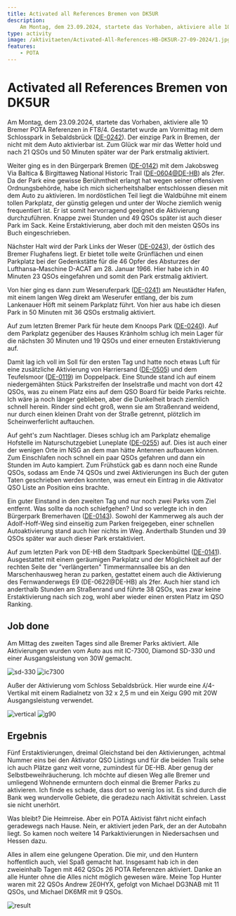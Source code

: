 ```yaml
---
title: Activated all References Bremen von DK5UR
description:
    Am Montag, dem 23.09.2024, startete das Vorhaben, aktiviere alle 10 Bremer POTA Referenzen in FT8/4
type: activity
image: /aktivitaeten/Activated-All-References-HB-DK5UR-27-09-2024/1.jpg
features:
    - POTA
---
```


# Activated all References Bremen von DK5UR

Am Montag, dem 23.09.2024, startete das Vorhaben, aktiviere alle 10 Bremer POTA Referenzen in FT8/4. Gestartet wurde am Vormittag mit dem Schlosspark in Sebaldsbrück ([DE-0242](https://pota.app/#/park/DE-0242)). Der einzige Park in Bremen, der nicht mit dem Auto aktivierbar ist. Zum Glück war mir das Wetter hold und nach 21 QSOs und 50 Minuten später war der Park erstmalig aktiviert.

Weiter ging es in den Bürgerpark Bremen ([DE-0142](https://pota.app/#/park/DE-0142)) mit dem Jakobsweg Via Baltica & Birgittaweg National Historic Trail ([DE-0604@DE-HB](https://pota.app/#/park/DE-0604)) als 2fer. Da der Park eine gewisse Berühmtheit erlangt hat wegen seiner offensiven Ordnungsbehörde, habe ich mich sicherheitshalber entschlossen diesen mit dem Auto zu aktivieren. Im nordöstlichen Teil liegt die Waldbühne mit einem tollen Parkplatz, der günstig gelegen und unter der Woche ziemlich wenig frequentiert ist. Er ist somit hervorragend geeignet die Aktivierung durchzuführen. Knappe zwei Stunden und 49 QSOs später ist auch dieser Park im Sack. Keine Erstaktivierung, aber doch mit den meisten QSOs ins Buch eingeschrieben.

Nächster Halt wird der Park Links der Weser ([DE-0243](https://pota.app/#/park/DE-0243)), der östlich des Bremer Flughafens liegt. Er bietet tolle weite Grünflächen und einen Parkplatz bei der Gedenkstätte für die 46 Opfer des Absturzes der Lufthansa-Maschine D-ACAT am 28. Januar 1966. Hier habe ich in 40 Minuten 23 QSOs eingefahren und somit den Park erstmalig aktiviert.

Von hier ging es dann zum Weseruferpark ([DE-0241](https://pota.app/#/park/DE-0241)) am Neustädter Hafen, mit einem langen Weg direkt am Weserufer entlang, der bis zum Lankenauer Höft mit seinem Parkplatz führt. Von hier aus habe ich diesen Park in 50 Minuten mit 36 QSOs erstmalig aktiviert.

Auf zum letzten Bremer Park für heute dem Knoops Park ([DE-0240](https://pota.app/#/park/DE-0240)). Auf dem Parkplatz gegenüber des Hauses Kränholm schlug ich mein Lager für die nächsten 30 Minuten und 19 QSOs und einer erneuten Erstaktivierung auf.

Damit lag ich voll im Soll für den ersten Tag und hatte noch etwas Luft für eine zusätzliche Aktivierung von Harriersand ([DE-0505](https://pota.app/#/park/DE-0505)) und dem Teufelsmoor ([DE-0119](https://pota.app/#/park/DE-0119)) im Doppelpack. Eine Stunde stand ich auf einem niedergemähten Stück Parkstreifen der Inselstraße und macht von dort 42 QSOs, was zu einem Platz eins auf dem QSO Board für beide Parks reichte. Ich wäre ja noch länger geblieben, aber die Dunkelheit brach ziemlich schnell herein. Rinder sind echt groß, wenn sie am Straßenrand weidend, nur durch einen kleinen Draht von der Straße getrennt, plötzlich im Scheinwerferlicht auftauchen.

Auf geht's zum Nachtlager. Dieses schlug ich am Parkplatz ehemalige Hofstelle im Naturschutzgebiet Luneplate ([DE-0255](https://pota.app/#/park/DE-0255)) auf. Dies ist auch einer der wenigen Orte im NSG an dem man hätte Antennen aufbauen können. Zum Einschlafen noch schnell ein paar QSOs gefahren und dann ein Stunden im Auto kampiert. Zum Frühstück gab es dann noch eine Runde QSOs, sodass am Ende 74 QSOs und zwei Aktivierungen ins Buch der guten Taten geschrieben werden konnten, was erneut ein Eintrag in die Aktivator QSO Liste an Position eins brachte.

Ein guter Einstand in den zweiten Tag und nur noch zwei Parks vom Ziel entfernt. Was sollte da noch schiefgehen? Und so verlegte ich in den Bürgerpark Bremerhaven ([DE-0143](https://pota.app/#/park/DE-0143)). Sowohl der Kammerweg als auch der Adolf-Hoff-Weg sind einseitig zum Parken freigegeben, einer schnellen Autoaktivierung stand auch hier nichts im Weg. Anderthalb Stunden und 39 QSOs später war auch dieser Park erstaktiviert.

Auf zum letzten Park von DE-HB dem Stadtpark Speckenbüttel ([DE-0141](https://pota.app/#/park/DE-0141)). Ausgestattet mit einem geräumigen Parkplatz und der Möglichkeit auf der rechten Seite der "verlängerten" Timmermannsallee bis an den Marschenhausweg heran zu parken, gestattet einem auch die Aktivierung des Fernwanderwegs E9 (DE-0622@DE-HB) als 2fer. Auch hier stand ich anderthalb Stunden am Straßenrand und führte 38 QSOs, was zwar keine Erstaktivierung nach sich zog, wohl aber wieder einen ersten Platz im QSO Ranking.

## Job done

Am Mittag des zweiten Tages sind alle Bremer Parks aktiviert. Alle Aktivierungen wurden vom Auto aus mit IC-7300, Diamond SD-330 und einer Ausgangsleistung von 30W gemacht.

![sd-330](/aktivitaeten/Activated-All-References-HB-DK5UR-27-09-2024/3.jpg)
![ic7300](/aktivitaeten/Activated-All-References-HB-DK5UR-27-09-2024/4.jpg)

Außer der Aktivierung vom Schloss Sebaldsbrück. Hier wurde eine ʎ/4-Vertikal mit einem Radialnetz von 32 x 2,5 m und ein Xeigu G90 mit 20W Ausgangsleistung verwendet.

![vertical](/aktivitaeten/Activated-All-References-HB-DK5UR-27-09-2024/2.jpg)
![g90](/aktivitaeten/Activated-All-References-HB-DK5UR-27-09-2024/1.jpg)

## Ergebnis

Fünf Erstaktivierungen, dreimal Gleichstand bei den Aktivierungen, achtmal Nummer eins bei den Aktivator QSO Listings und für die beiden Trails sehe ich auch Plätze ganz weit vorne, zumindest für DE-HB. Aber genug der Selbstbeweihräucherung. Ich möchte auf diesen Weg alle Bremer und umliegend Wohnende ermuntern doch einmal die Bremer Parks zu aktivieren. Ich finde es schade, dass dort so wenig los ist. Es sind durch die Bank weg wundervolle Gebiete, die geradezu nach Aktivität schreien. Lasst sie nicht unerhört.

Was bleibt? Die Heimreise. Aber ein POTA Aktivist fährt nicht einfach geradewegs nach Hause. Nein, er aktiviert jeden Park, der an der Autobahn liegt. So kamen noch weitere 14 Parkaktivierungen in Niedersachsen und Hessen dazu.

Alles in allem eine gelungene Operation. Die mir, und den Huntern hoffentlich auch, viel Spaß gemacht hat. Insgesamt hab ich in den zweieinhalb Tagen mit 462 QSOs 26 POTA Referenzen aktiviert. Danke an alle Hunter ohne die Alles nicht möglich gewesen wäre. Meine Top Hunter waren mit 22 QSOs Andrew 2E0HYX, gefolgt von Michael DG3NAB mit 11 QSOs, und Michael DK6MR mit 9 QSOs.

![result](/aktivitaeten/Activated-All-References-HB-DK5UR-27-09-2024/5.jpg)
